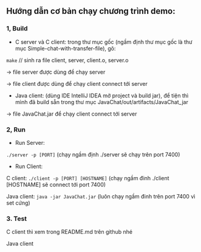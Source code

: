 ## Hướng dẫn cơ bản chạy chương trình demo:

### 1, Build
- C server và C client: trong thư mục gốc (ngầm định thư mục gốc là thư mục Simple-chat-with-transfer-file), gõ:

`make` // sinh ra file client, server, client.o, server.o

-> file server được dùng để chạy server

-> file client được dùng để chạy client connect tới server

- Java client: (dùng IDE IntelliJ IDEA mở project và build jar), để tiện thì mình đã build sẵn trong thư mục JavaChat/out/artifacts/JavaChat_jar

-> file JavaChat.jar để chạy client connect tới server

### 2, Run
- Run Server:

`./server -p [PORT]` (chạy ngầm định ./server sẽ chạy trên port 7400)

- Run Client:

C client: `./client -p [PORT] [HOSTNAME]` (chạy ngầm đinh ./client [HOSTNAME] sẽ connect tới port 7400)

Java client: `java -jar JavaChat.jar` (luôn chạy ngầm đinh trên port 7400 vì set cứng)

### 3. Test
C client thì xem trong README.md trên github nhé

Java client
